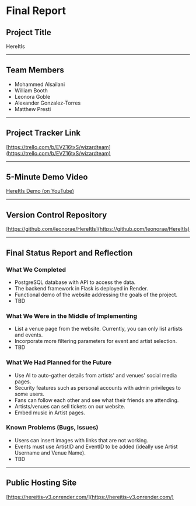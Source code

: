 # Final Report

## Project Title
HereItIs

---

## Team Members
- Mohammed Alsailani	
- William Booth	
- Leonora Goble	
- Alexander Gonzalez-Torres
- Matthew Presti	

---

## Project Tracker Link
[https://trello.com/b/EVZ16txS/wizardteam](https://trello.com/b/EVZ16txS/wizardteam)


---

## 5-Minute Demo Video
[HereItIs Demo (on YouTube)](https://youtu.be/RAinhI9VG0Y)

---

## Version Control Repository
[https://github.com/leonorae/HereItIs](https://github.com/leonorae/HereItIs)

---

## Final Status Report and Reflection

### What We Completed
- PostgreSQL database with API to access the data.
- The backend framework in Flask is deployed in Render.
- Functional demo of the website addressing the goals of the project.
- TBD

### What We Were in the Middle of Implementing
- List a venue page from the website. Currently, you can only list artists and events.
- Incorporate more filtering parameters for event and artist selection.
- TBD

### What We Had Planned for the Future
- Use AI to auto-gather details from artists' and venues' social media pages.
- Security features such as personal accounts with admin privileges to some users.
- Fans can follow each other and see what their friends are attending.
- Artists/venues can sell tickets on our website.
- Embed music in Artist pages.

### Known Problems (Bugs, Issues)
- Users can insert images with links that are not working. 
- Events must use ArtistID and EventID to be added (ideally use Artist Username and Venue Name).
- TBD

---

## Public Hosting Site
[https://hereitis-v3.onrender.com/](https://hereitis-v3.onrender.com/)

